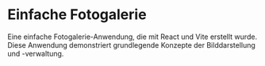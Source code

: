 # Einfache Fotogalerie

Eine einfache Fotogalerie-Anwendung, die mit React und Vite erstellt wurde. Diese Anwendung demonstriert grundlegende Konzepte der Bilddarstellung und -verwaltung.
